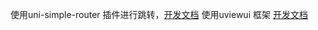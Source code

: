 使用uni-simple-router 插件进行跳转，[开发文档](https://v2.hhyang.cn/v2/start/quickstart.html)
使用uviewui 框架 [开发文档](https://uviewui.com/components/intro.html)
